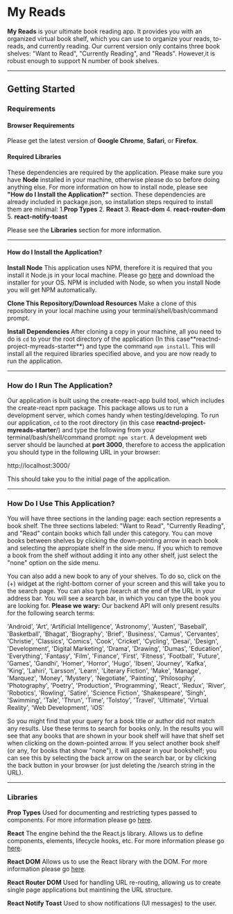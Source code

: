 # My Reads

**My Reads** is your ultimate book reading app. It provides you with an organized virtual book shelf, which you can use to organize your reads, to-reads, and currently reading. Our current version only contains three book shelves: "Want to Read", "Currently Reading", and "Reads". However,it is robust enough to support N number of book shelves.
** **
## Getting Started

### Requirements ###

#### Browser Requirements ####
Please get the latest version of **Google Chrome**, **Safari**, or **Firefox**.

#### Required Libraries ####
These dependencies are required by the application. Please make sure you have **Node** installed in your machine, otherwise please do so before doing anything else. For more information on how to install node, please see **"How do I Install the Application?"** section. These dependencies are already included in package.json, so installation steps required to install them are minimal:
1.**Prop Types**
2. **React**
3. **React-dom**
4. **react-router-dom**
5. **react-notify-toast**


Please see the **Libraries** section for more information.
** **
#### How do I Install the Application? ####

**Install Node**
This application uses NPM, therefore it is required that you install it Node.js in your local machine. Please go [here](https://nodejs.org/en/download/) and download the installer for your OS. NPM is included with Node, so when you install Node you will get NPM automatically.

**Clone This Repository/Download Resources**
Make a clone of this repository in your local machine using your terminal/shell/bash/command prompt.

**Install Dependencies**
After cloning a copy in your machine, all you need to do is `cd` to your the root directory of the application (In this case**reactnd-project-myreads-starter\**) and type the command  `npm install`. This will install all the required libraries specified above, and you are now ready to run the application.

** **
### How do I Run The Application? ###

Our application is built using the create-react-app build tool, which includes the create-react npm package. This package allows us to run a development server, which comes handy when testing/developing. To run our application, `cd` to the root directory (in this case **reactnd-project-myreads-starter**\/) and type the following from your terminal/bash/shell/command prompt: `npm start`. A development web server should be launched at **port 3000**, therefore to access the application you should type in the following URL in your browser:

http://localhost:3000/

This should take you to the initial page of the application.

** **
### How Do I Use This Application? ###

You will have three sections in the landing page: each section represents a book shelf. The three sections labeled: "Want to Read", "Currently Reading", and "Read" contain books which fall under this category. You can move books between shelves by clicking the down-pointing arrow in each book and selecting the appropiate shelf in the side menu. If you which to remove a book from the shelf without adding it into any other shelf, just select the "none" option on the side menu.

You can also add a new book to any of your shelves. To do so, click on the (+) widget at the right-bottom corner of your screen and this will take you to the search page. You can also type /search at the end of the URL in your address bar. You will see a search bar, in which you can type the book you are looking for. **Please we wary:** Our backend API will only present results for the following search terms:

'Android', 'Art', 'Artificial Intelligence', 'Astronomy', 'Austen', 'Baseball', 'Basketball', 'Bhagat', 'Biography', 'Brief', 'Business', 'Camus', 'Cervantes', 'Christie', 'Classics', 'Comics', 'Cook', 'Cricket', 'Cycling', 'Desai', 'Design', 'Development', 'Digital Marketing', 'Drama', 'Drawing', 'Dumas', 'Education', 'Everything', 'Fantasy', 'Film', 'Finance', 'First', 'Fitness', 'Football', 'Future', 'Games', 'Gandhi', 'Homer', 'Horror', 'Hugo', 'Ibsen', 'Journey', 'Kafka', 'King', 'Lahiri', 'Larsson', 'Learn', 'Literary Fiction', 'Make', 'Manage', 'Marquez', 'Money', 'Mystery', 'Negotiate', 'Painting', 'Philosophy', 'Photography', 'Poetry', 'Production', 'Programming', 'React', 'Redux', 'River', 'Robotics', 'Rowling', 'Satire', 'Science Fiction', 'Shakespeare', 'Singh', 'Swimming', 'Tale', 'Thrun', 'Time', 'Tolstoy', 'Travel', 'Ultimate', 'Virtual Reality', 'Web Development', 'iOS'

So you might find that your query for a book title or author did not match any results. Use these terms to search for books only. In the results you will see that any books that are shown in your book shelf will have that shelf set when clicking on the down-pointed arrow. If you select another book shelf (or any, for books that show "none"), it will appear in your bookshelf;
you can see this by selecting the back arrow on the search bar, or by clicking the  back button in your browser (or just deleting the /search string in the URL).


** **
### Libraries ##

**Prop Types**
Used for documenting and restricting types passed to components.
For more information please go [here](https://www.npmjs.com/package/prop-types).

**React**
The engine behind the the React.js library. Allows us to define components, elements, lifecycle hooks, etc. For more information please go [here](https://www.npmjs.com/package/react).

**React DOM**
Allows us to use the React library with the DOM. For more information please go [here](https://www.npmjs.com/package/react-dom).

**React Router DOM**
Used for handling URL re-routing, allowing us to create single page applications but maintining the URL structure.

**React Notify Toast**
Used to show notifications (UI messages) to the user.










